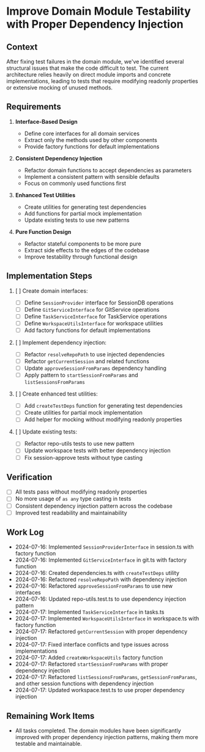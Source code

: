 # Improve Domain Module Testability with Proper Dependency Injection

## Context

After fixing test failures in the domain module, we've identified several structural issues that make the code difficult to test. The current architecture relies heavily on direct module imports and concrete implementations, leading to tests that require modifying readonly properties or extensive mocking of unused methods.

## Requirements

1. **Interface-Based Design**

   - Define core interfaces for all domain services
   - Extract only the methods used by other components
   - Provide factory functions for default implementations

2. **Consistent Dependency Injection**

   - Refactor domain functions to accept dependencies as parameters
   - Implement a consistent pattern with sensible defaults
   - Focus on commonly used functions first

3. **Enhanced Test Utilities**

   - Create utilities for generating test dependencies
   - Add functions for partial mock implementation
   - Update existing tests to use new patterns

4. **Pure Function Design**
   - Refactor stateful components to be more pure
   - Extract side effects to the edges of the codebase
   - Improve testability through functional design

## Implementation Steps

1. [ ] Create domain interfaces:

   - [ ] Define `SessionProvider` interface for SessionDB operations
   - [ ] Define `GitServiceInterface` for GitService operations
   - [ ] Define `TaskServiceInterface` for TaskService operations
   - [ ] Define `WorkspaceUtilsInterface` for workspace utilities
   - [ ] Add factory functions for default implementations

2. [ ] Implement dependency injection:

   - [ ] Refactor `resolveRepoPath` to use injected dependencies
   - [ ] Refactor `getCurrentSession` and related functions
   - [ ] Update `approveSessionFromParams` dependency handling
   - [ ] Apply pattern to `startSessionFromParams` and `listSessionsFromParams`

3. [ ] Create enhanced test utilities:

   - [ ] Add `createTestDeps` function for generating test dependencies
   - [ ] Create utilities for partial mock implementation
   - [ ] Add helper for mocking without modifying readonly properties

4. [ ] Update existing tests:
   - [ ] Refactor repo-utils tests to use new pattern
   - [ ] Update workspace tests with better dependency injection
   - [ ] Fix session-approve tests without type casting

## Verification

- [ ] All tests pass without modifying readonly properties
- [ ] No more usage of `as any` type casting in tests
- [ ] Consistent dependency injection pattern across the codebase
- [ ] Improved test readability and maintainability

## Work Log

- 2024-07-16: Implemented `SessionProviderInterface` in session.ts with factory function
- 2024-07-16: Implemented `GitServiceInterface` in git.ts with factory function
- 2024-07-16: Created dependencies.ts with `createTestDeps` utility
- 2024-07-16: Refactored `resolveRepoPath` with dependency injection
- 2024-07-16: Refactored `approveSessionFromParams` to use new interfaces
- 2024-07-16: Updated repo-utils.test.ts to use dependency injection pattern
- 2024-07-17: Implemented `TaskServiceInterface` in tasks.ts
- 2024-07-17: Implemented `WorkspaceUtilsInterface` in workspace.ts with factory function
- 2024-07-17: Refactored `getCurrentSession` with proper dependency injection
- 2024-07-17: Fixed interface conflicts and type issues across implementations
- 2024-07-17: Added `createWorkspaceUtils` factory function
- 2024-07-17: Refactored `startSessionFromParams` with proper dependency injection
- 2024-07-17: Refactored `listSessionsFromParams`, `getSessionFromParams`, and other session functions with dependency injection
- 2024-07-17: Updated workspace.test.ts to use proper dependency injection

## Remaining Work Items

- All tasks completed. The domain modules have been significantly improved with proper dependency injection patterns, making them more testable and maintainable.
